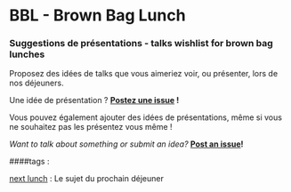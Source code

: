 BBL - Brown Bag Lunch
========

### Suggestions de présentations - talks wishlist for brown bag lunches

Proposez des idées de talks que vous aimeriez voir, ou présenter, lors de nos déjeuners.

Une idée de présentation ? **[Postez une issue](https://github.com/dojo-toulouse/bbl/issues/new) !**

Vous pouvez également ajouter des idées de présentations, même si vous ne souhaitez pas les présentez vous même !

*Want to talk about something or submit an idea?* **[Post an issue](https://github.com/dojo-toulouse/bbl/issues/new)!**


####tags : 

[next lunch](https://github.com/dojo-toulouse/bbl/labels/Next%20Lunch) : Le sujet du prochain déjeuner
